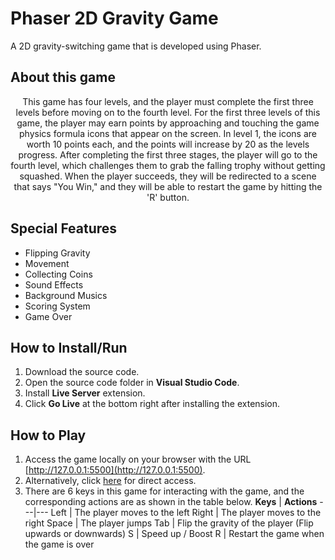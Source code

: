 # Phaser 2D Gravity Game
A 2D gravity-switching game that is developed using Phaser.


## About this game
<p align="center">
    This game has four levels, and the player must complete the first three levels before moving on to the 
    fourth level. For the first three levels of this game, the player may earn points by approaching and 
    touching the game physics formula icons that appear on the screen. In level 1, the icons are worth 10 
    points each, and the points will increase by 20 as the levels progress. After completing the first three 
    stages, the player will go to the fourth level, which challenges them to grab the falling trophy without 
    getting squashed. When the player succeeds, they will be redirected to a scene that says "You Win," and 
    they will be able to restart the game by hitting the 'R' button.
</p>

## Special Features
- Flipping Gravity
- Movement
- Collecting Coins
- Sound Effects
- Background Musics
- Scoring System
- Game Over

## How to Install/Run
1. Download the source code.
2. Open the source code folder in **Visual Studio Code**.
3. Install **Live Server** extension.
4. Click **Go Live** at the bottom right after installing the extension.

## How to Play
1. Access the game locally on your browser with the URL [http://127.0.0.1:5500](http://127.0.0.1:5500).
2. Alternatively, click [here](https://kaiyuanyky.github.io/phaser-gravity-game/) for direct access.
3. There are 6 keys in this game for interacting with the game, and the corresponding actions are as shown in the table below.
**Keys** | **Actions**
---|---
Left | The player moves to the left
Right | The player moves to the right
Space | The player jumps
Tab | Flip the gravity of the player (Flip upwards or downwards)
S | Speed up / Boost
R | Restart the game when the game is over